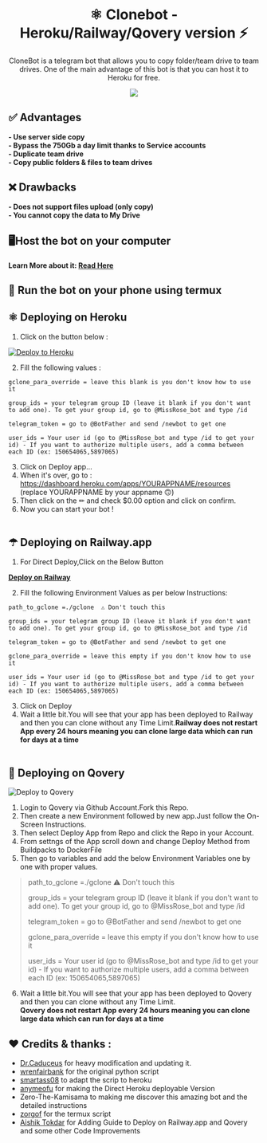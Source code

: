 <h1 align="center">⚛️ Clonebot - Heroku/Railway/Qovery version ⚡<br></h1> 
<p align="center">CloneBot is a telegram bot that allows you to copy folder/team drive to team drives. One of the main advantage of this bot is that you can host it to Heroku for free.<p/>
<p align="center">
  <img src="https://i.imgur.com/QkxmCOp.png" />
</p>

<h2><b>✅ Advantages</b></h2>
<p><b>
- Use server side copy<br>
- Bypass the 750Gb a day limit thanks to Service accounts<br>
- Duplicate team drive<br>
- Copy public folders & files to team drives<br>
</b></p>
<h2><b>❌ Drawbacks</b></h2>
<p><b>
- Does not support files upload (only copy)<br>
- You cannot copy the data to My Drive<br>
</b></p>
<!---Host on Computer/PC--->
<h2>🖥️Host the bot on your computer</h2>
<h4><b>Learn More about it: <a href="https://github.com/TheCaduceus/CloneBot/blob/main/Host-on-Computer.md" alt="Host-Computer">Read Here</a></b></h4>
<!---Host on Computer/PC--->
<!---Host on Termux--->
<h2>📱 Run the bot on your phone using termux</h2>

## ⚛️ Deploying on Heroku

1. Click on the button below :
<p><a href="https://heroku.com/deploy?template=https://github.com/TheCaduceus/CloneBot"> <img src="https://img.shields.io/badge/Deploy%20To%20Heroku-blueviolet?style=for-the-badge&logo=heroku" alt="Deploy to Heroku" /></a></p>


2. Fill the following values : 
```
gclone_para_override = leave this blank is you don't know how to use it
```
```
group_ids = your telegram group ID (leave it blank if you don't want to add one). To get your group id, go to @MissRose_bot and type /id
```
```
telegram_token = go to @BotFather and send /newbot to get one
```
```
user_ids = Your user id (go to @MissRose_bot and type /id to get your id) - If you want to authorize multiple users, add a comma between each ID (ex: 150654065,5897065)
```
3. Click on Deploy app...
4. When it's over, go to : https://dashboard.heroku.com/apps/YOURAPPNAME/resources (replace YOURAPPNAME by your appname 🙃)
5. Then click on the ✏ and check $0.00 option and click on confirm.
6. Now you can start your bot !
<br/><br/>

## ☂ Deploying on Railway.app

1. For Direct Deploy,Click on the Below Button<br/>
<p><b><a href="https://railway.app/new/template?template=https://github.com/TheCaduceus/CloneBot"> Deploy on Railway</a></b></p>

2. Fill the following Environment Values as per below Instructions: 
```
path_to_gclone =./gclone  ⚠ Don't touch this
```
```
group_ids = your telegram group ID (leave it blank if you don't want to add one). To get your group id, go to @MissRose_bot and type /id
```
```
telegram_token = go to @BotFather and send /newbot to get one
```
```
gclone_para_override = leave this empty if you don't know how to use it
```
```
user_ids = Your user id (go to @MissRose_bot and type /id to get your id) - If you want to authorize multiple users, add a comma between each ID (ex: 150654065,5897065)
``` 


3. Click on Deploy
4. Wait a little bit.You will see that your app has been deployed to Railway and then you can clone without any Time Limit.<b>Railway does not restart App every 24 hours meaning you can clone large data which can run for days at a time </b><br/><br/>

## 🌟 Deploying on Qovery
<img src="https://i.imgur.com/VT7bQZb.png" alt="Deploy to Qovery"/>

1. Login to Qovery via Github Account.Fork this Repo.
2. Then create a new Environment followed by new app.Just follow the On-Screen Instructions.
3. Then select Deploy App from Repo and click the Repo in your Account.
4. From settngs of the App scroll down and change Deploy Method from Buildpacks to DockerFile
5. Then go to variables and add the below Environment Variables one by one with proper values.
> path_to_gclone =./gclone  ⚠ Don't touch this
>
> group_ids = your telegram group ID (leave it blank if you don't want to add one). To get your group id, go to @MissRose_bot and type /id
> 
> telegram_token = go to @BotFather and send /newbot to get one
> 
> gclone_para_override = leave this empty if you don't know how to use it
>
> user_ids = Your user id (go to @MissRose_bot and type /id to get your id) - If you want to authorize multiple users, add a comma between each ID (ex: 150654065,5897065)

6. Wait a little bit.You will see that your app has been deployed to Qovery and then you can clone without any Time Limit.<b><br/>Qovery does not restart App every 24 hours meaning you can clone large data which can run for days at a time </b>




## ❤️ Credits & thanks :
- [Dr.Caduceus](https://caduceus.ml) for heavy modification and updating it.
- [wrenfairbank](https://github.com/wrenfairbank/telegram_gcloner) for the original python script
- [smartass08](https://github.com/smartass08/telegram_gcloner) to adapt the scrip to heroku
- [anymeofu](https://github.com/anymeofu/CloneBot) for making the Direct Heroku deployable Version
- Zero-The-Kamisama to making me discover this amazing bot and the detailed instructions
- [zorgof](https://t.me/zorgof) for the termux script
- [Aishik Tokdar](https://t.me/aishik2005) for Adding Guide to Deploy on Railway.app and Qovery and some other Code Improvements
